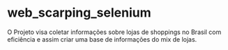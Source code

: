 # web_scarping_selenium
O Projeto visa coletar informações sobre lojas de shoppings no Brasil com eficiência e assim criar uma base de informações do mix de lojas.
